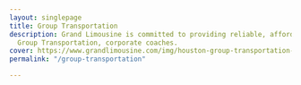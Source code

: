 ```yaml
---
layout: singlepage
title: Group Transportation
description: Grand Limousine is committed to providing reliable, affordable and safe
  Group Transportation, corporate coaches.
cover: https://www.grandlimousine.com/img/houston-group-transportation-service.webp
permalink: "/group-transportation"

---
```

